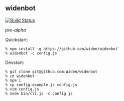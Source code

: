 widenbot
----

[![Build
Status](https://travis-ci.org/Widen/widenbot.svg?branch=master)](https://travis-ci.org/Widen/widenbot)

_pre-alpha_

Quickstart:

```
% npm install -g https://github.com/widen/widenbot`
% widenbot -c config.js
```

Devstart:

```
% git clone git@github.com:Widen/widenbot
% cd widenbot
% npm i
% cp config.example.js config.js
% vim config.js
% node bin/cli.js -c config.js
```
